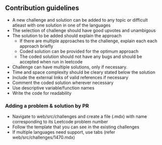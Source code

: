## Contribution guidelines

- A new challenge and solution can be added to any topic or difficult atleast with one solution in one of the languages
- The selection of challenge should have good upvotes and unambigous
- The solution to be added should explain the approach
  - If there are multiple approaches to the challenge, explain each each approach briefly
  - Coded solution can be provided for the optimum approach
  - The coded solution should not have any bugs and should be accepted when run in leetcode
- Challenge can have multiple solutions, only if necessary.
- Time and space complexity should be cleary stated below the solution
- Include the external links of valid references if necessary
- Comment the coded solution wherever necessary
- Use descriptive variable/function names
- Write the code for readability

### Adding a problem & solution by PR

- Navigate to web/src/challenges and create a file (.mdx) with name corresponding to its Leetcode problem number
- Follow the template that you can see in the existing challenges
- If multiple languages need support, use tabs (refer web/src/challenges/1470.mdx)
